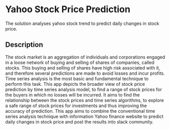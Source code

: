 # Yahoo Stock Price Prediction
The solution analyses yahoo stock trend to predict daily changes in stock price.

## Description
The stock market is an aggregation of individuals and corporations engaged in a loose network of buying and selling of shares of companies, called stocks.
This buying and selling of shares have high risk associated with it, and therefore several predictions are made to avoid losses and incur profits.
Time series analysis is the most basic and fundamental technique to perform this task. This app depicts the broader view of stock price prediction by time series analysis model,
to find a range of stock prices for the buyers in which no losses will be incurred. It aims to find the relationship between the stock prices and
time series algorithms, to explore a safe range of stock prices for investments and thus improving the accuracy of prediction. This app aims to combine the conventional time series
analysis technique with information Yahoo finance website to predict daily changes in stock price and post the results into slack community.
